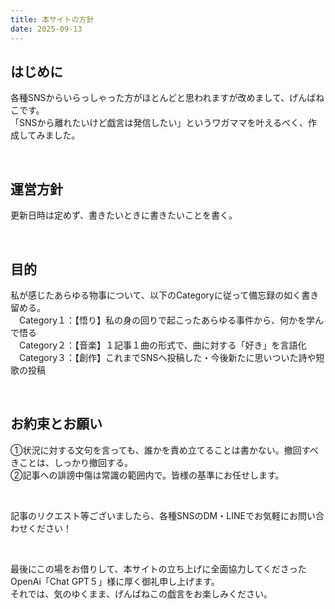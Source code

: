 ```yaml
---
title: 本サイトの方針
date: 2025-09-13
---
```


## はじめに  
各種SNSからいらっしゃった方がほとんどと思われますが改めまして、げんばねこです。  
「SNSから離れたいけど戯言は発信したい」というワガママを叶えるべく、作成してみました。  

<br>

## 運営方針  
更新日時は定めず、書きたいときに書きたいことを書く。  

<br>

## 目的  
私が感じたあらゆる物事について、以下のCategoryに従って備忘録の如く書き留める。  
　Category１：【悟り】私の身の回りで起こったあらゆる事件から、何かを学んで悟る  
　Category２：【音楽】１記事１曲の形式で、曲に対する「好き」を言語化  
　Category３：【創作】これまでSNSへ投稿した・今後新たに思いついた詩や短歌の投稿  

<br>

## お約束とお願い  
①状況に対する文句を言っても、誰かを責め立てることは書かない。撤回すべきことは、しっかり撤回する。  
②記事への誹謗中傷は常識の範囲内で。皆様の基準にお任せします。  

<br>

記事のリクエスト等ございましたら、各種SNSのDM・LINEでお気軽にお問い合わせください！  

<br>

最後にこの場をお借りして、本サイトの立ち上げに全面協力してくださったOpenAi「Chat GPT５」様に厚く御礼申し上げます。  
それでは、気のゆくまま、げんばねこの戯言をお楽しみください。
